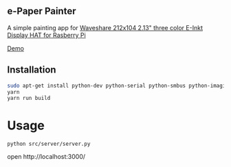 ## e-Paper Painter

A simple painting app for [Waveshare 212x104 2.13" three color E-Inkt Display HAT for Rasberry Pi](https://www.waveshare.com/2.13inch-e-paper-hat-b.htm)

[Demo](https://bfanger.nl/e-paper-painter/)

## Installation

```sh
sudo apt-get install python-dev python-serial python-smbus python-imaging python-spidev
yarn
yarn run build
```

# Usage

`python src/server/server.py`

open http://localhost:3000/
